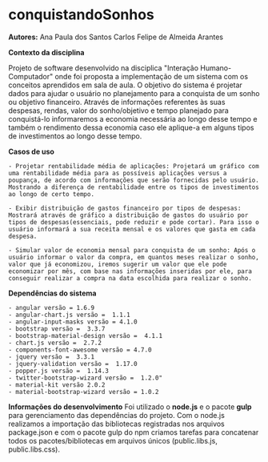 # conquistandoSonhos

**Autores:** 
	Ana Paula dos Santos
	Carlos Felipe de Almeida Arantes

**Contexto da disciplina**

Projeto de software desenvolvido na disciplica "Interação Humano-Computador" onde foi proposta a implementação de um sistema com os conceitos aprendidos em sala de aula. 
O objetivo do sistema é projetar dados para ajudar o usuário no planejamento para a conquista de um sonho ou objetivo financeiro. Através de informações referentes às suas despesas, rendas, valor do sonho/objetivo e tempo planejado para conquistá-lo informaremos a economia necessária ao longo desse tempo e também o rendimento dessa economia caso ele aplique-a em alguns tipos de investimentos ao longo desse tempo.  

**Casos de uso**

	- Projetar rentabilidade média de aplicações: Projetará um gráfico com uma rentabilidade média para as possíveis aplicações versus a poupança, de acordo com informações que serão fornecidas pelo usuário. Mostrando a diferença de rentabilidade entre os tipos de investimentos ao longo de certo tempo. 

	- Exibir distribuição de gastos financeiro por tipos de despesas: Mostrará através de gráfico a distribuição de gastos do usuário por tipos de despesas(essenciais, pode reduzir e pode cortar). Para isso o usuário informará a sua receita mensal e os valores que gasta em cada despesa. 

	- Simular valor de economia mensal para conquista de um sonho: Após o usuário informar o valor da compra, em quantos meses realizar o sonho, valor que já economizou, iremos sugerir um valor que ele pode economizar por mês, com base nas informações inseridas por ele, para conseguir realizar a compra na data escolhida para realizar o sonho.

**Dependências do sistema**

	- angular versão = 1.6.9
	- angular-chart.js versão =  1.1.1
	- angular-input-masks versão = 4.1.0
	- bootstrap versão =  3.3.7
	- bootstrap-material-design versão =  4.1.1
	- chart.js versão =  2.7.2
	- components-font-awesome versão = 4.7.0
	- jquery versão =  3.3.1
	- jquery-validation versão =  1.17.0
	- popper.js versão =  1.14.3
	- twitter-bootstrap-wizard versão =  1.2.0"
	- material-kit versão 2.0.2
	- material-bootstrap-wizard versão = 1.0.2


**Informações do desenvolvimento**
Foi utilizado o **node.js** e o pacote **gulp** para gerenciamento das dependências do projeto. 
Com o node.js realizamos a importação das bibliotecas registradas nos arquivos package.json e com o pacote gulp do npm criamos tarefas para concatenar todos os pacotes/bibliotecas em arquivos únicos (public.libs.js, public.libs.css). 


